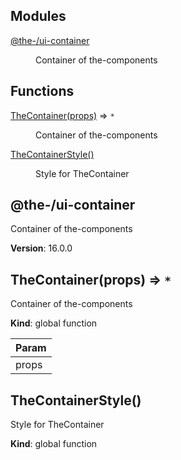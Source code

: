 <!--- Code generated by @the-/script-doc. DO NOT EDIT. -->

## Modules

<dl>
<dt><a href="#module_@the-/ui-container">@the-/ui-container</a></dt>
<dd><p>Container of the-components</p>
</dd>
</dl>

## Functions

<dl>
<dt><a href="#TheContainer">TheContainer(props)</a> ⇒ <code>*</code></dt>
<dd><p>Container of the-components</p>
</dd>
<dt><a href="#TheContainerStyle">TheContainerStyle()</a></dt>
<dd><p>Style for TheContainer</p>
</dd>
</dl>

<a name="module_@the-/ui-container"></a>

## @the-/ui-container
Container of the-components

**Version**: 16.0.0  
<a name="TheContainer"></a>

## TheContainer(props) ⇒ <code>\*</code>
Container of the-components

**Kind**: global function  

| Param |
| --- |
| props | 

<a name="TheContainerStyle"></a>

## TheContainerStyle()
Style for TheContainer

**Kind**: global function  
